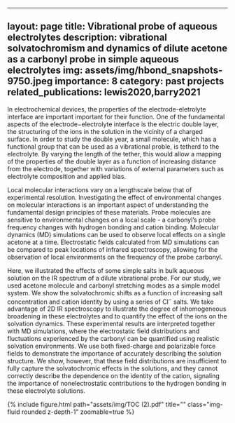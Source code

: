 
---
layout: page
title: Vibrational probe of aqueous electrolytes
description: vibrational solvatochromism and dynamics of dilute acetone as a carbonyl probe in simple aqueous electrolytes
img: assets/img/hbond_snapshots-9750.jpeg
importance: 8
category: past projects
related_publications: lewis2020,barry2021
---

In electrochemical devices, the properties of the electrode-eletrolyte interface are important important for their function. One of the fundamental aspects of the electrode−electrolyte interface is the electric double layer, the structuring of the ions in the solution in the vicinity of a charged surface. In order to study the double year, a small molecule, which has a functional group that can be used as a vibrational proble, is tetherd to the electrolyte. By varying the length of the tether, this would allow a mapping of the properties of the double layer as a function of increasing distance from the electrode, together with variations of external parameters such as electrolyte composition and applied bias.

Local molecular interactions vary on a lengthscale below that of experimental resolution. Investigating the effect of environmental changes on molecular interactions is an important aspect of understanding the fundamental design principles of these materials. Probe molecules are sensitive to environmental changes on a local scale - a carbonyl’s probe frequency changes with hydrogen bonding and cation binding. Molecular dynamics (MD) simulations can be used to observe local effects on a single acetone at a time. Electrostatic fields calculated from MD simulations can be compared to peak locations of infrared spectroscopy, allowing for the observation of local environments on the frequency of the probe carbonyl.

Here, we illustrated the effects of some simple salts in bulk aqueous solution on the IR spectrum of a dilute vibrational probe. For our study, we used acetone molecule and carbonyl stretching modes as a simple model system. We show the solvatochromic shifts as a function of increasing salt concentration and cation identity by using a series of Cl<sup>−</sup> salts. We take advantage of 2D IR spectroscopy to illustrate the degree of inhomogeneous broadening in these electrolytes and to quantify the effect of the ions on the solvation dynamics. These experimental results are interpreted together with MD simulations, where the electrostatic field distributions and fluctuations experienced by the carbonyl can be quantified using realistic solvation environments. We use both fixed-charge and polarizable force fields to demonstrate the importance of accurately describing the solution structure. We show, however, that these field distributions are insufficient to fully capture the solvatochromic effects in the solutions, and they cannot correctly describe the dependence on the identity of the cation, signaling the importance of nonelectrostatic contributions to the hydrogen bonding in these electrolyte solutions.


<div class="row">
    <div class="col-sm mt-3 mt-md-0">
        {% include figure.html path="assets/img/TOC (2).pdf" title="" class="img-fluid rounded z-depth-1" zoomable=true %}
    </div>
</div>
